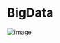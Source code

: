 # BigData

![image](https://user-images.githubusercontent.com/62748526/159995103-2504c329-4bac-43ba-a4e6-aab4ecb27f5f.png)
